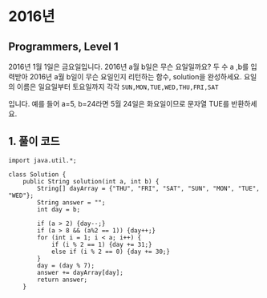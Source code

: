 # 2016년

## Programmers, Level 1

2016년 1월 1일은 금요일입니다. 2016년 a월 b일은 무슨 요일일까요? 두 수 a ,b를 입력받아 2016년 a월 b일이 무슨 요일인지 리턴하는 함수, solution을 완성하세요. 요일의 이름은 일요일부터 토요일까지 각각 `SUN,MON,TUE,WED,THU,FRI,SAT`

입니다. 예를 들어 a=5, b=24라면 5월 24일은 화요일이므로 문자열 TUE를 반환하세요.



## 1. 풀이 코드

```
import java.util.*;

class Solution {
    public String solution(int a, int b) {
        String[] dayArray = {"THU", "FRI", "SAT", "SUN", "MON", "TUE", "WED"};
        String answer = "";
        int day = b;

        if (a > 2) {day--;}
        if (a > 8 && (a%2 == 1)) {day++;}
        for (int i = 1; i < a; i++) {
            if (i % 2 == 1) {day += 31;}
            else if (i % 2 == 0) {day += 30;}
        }
        day = (day % 7);
        answer += dayArray[day];
        return answer;
    }
```

